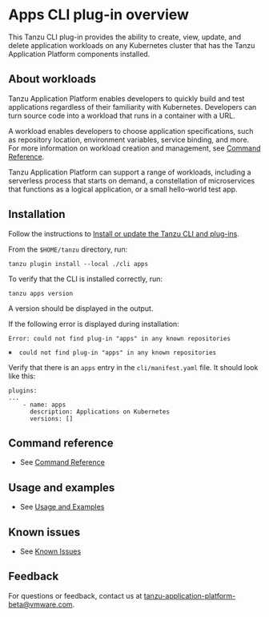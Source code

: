 # Apps CLI plug-in overview

This Tanzu CLI plug-in provides the ability to create, view, update, and delete application workloads on any Kubernetes cluster that has the Tanzu Application Platform components installed.

## <a id='About'></a>About workloads

Tanzu Application Platform enables developers to quickly build and test applications regardless of their familiarity with Kubernetes.
Developers can turn source code into a workload that runs in a container with a URL.

A workload enables developers to choose application specifications, such as repository location, environment variables, service binding, and more.
For more information on workload creation and management, see [Command Reference](command-reference.md).

Tanzu Application Platform can support a range of workloads, including a serverless process that starts on demand, a constellation of microservices that functions as a logical application, or a small hello-world test app.


## <a id='Installation'></a>Installation

Follow the instructions to [Install or update the Tanzu CLI and plug-ins](../../install-general.md#cli-and-plugin).

From the `$HOME/tanzu` directory, run:

```
tanzu plugin install --local ./cli apps
```

To verify that the CLI is installed correctly, run:

```
tanzu apps version
```
A version should be displayed in the output.

If the following error is displayed during installation:
```
Error: could not find plug-in "apps" in any known repositories

✖  could not find plug-in "apps" in any known repositories
```

Verify that there is an `apps` entry in the `cli/manifest.yaml` file. It should look like this:

```
plugins:
...
    - name: apps
      description: Applications on Kubernetes
      versions: []
```
## <a id='command-reference'></a>Command reference

- See [Command Reference](command-reference.md)

## <a id='usage-and-examples'></a>Usage and examples

- See [Usage and Examples](usage.md)

## <a id='known-issues'></a>Known issues

- See [Known Issues](known-issues.md)

## <a id='feedback'></a>Feedback

For questions or feedback, contact us at tanzu-application-platform-beta@vmware.com.
